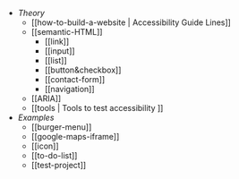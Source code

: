 - _Theory_
	- [[how-to-build-a-website | Accessibility Guide Lines]]
	- [[semantic-HTML]]
		- [[link]]
		- [[input]]
		- [[list]]
		- [[button&checkbox]]
		- [[contact-form]]
		- [[navigation]]
	- [[ARIA]]
	- [[tools | Tools to test accessibility ]]
- _Examples_
	- [[burger-menu]]
	- [[google-maps-iframe]]
	- [[icon]]
	- [[to-do-list]]
	- [[test-project]]